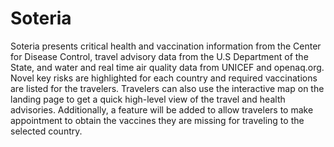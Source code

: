 # Soteria
Soteria presents critical health and vaccination information from the Center for Disease Control, travel advisory data from the U.S Department of the State, and water and real time air quality data from UNICEF and openaq.org. Novel key risks are highlighted for each country and required vaccinations are listed for the travelers. Travelers can also use the interactive map on the landing page to get a quick high-level view of the travel and health advisories. Additionally, a feature will be added to allow travelers to make appointment to obtain the vaccines they are missing for traveling to the selected country.
